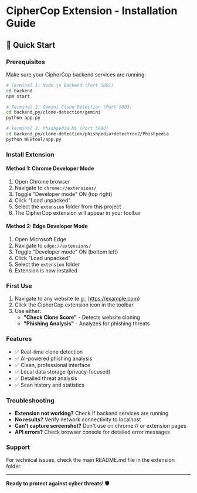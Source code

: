 # CipherCop Extension - Installation Guide

## 🚀 Quick Start

### Prerequisites
Make sure your CipherCop backend services are running:
```bash
# Terminal 1: Node.js Backend (Port 5001)
cd backend
npm start

# Terminal 2: Gemini Clone Detection (Port 5003)
cd backend_py/clone-detection/gemini
python app.py

# Terminal 3: Phishpedia ML (Port 5000)
cd backend_py/clone-detection/phishpedia+detectron2/Phishpedia
python WEBtool/app.py
```

### Install Extension

#### Method 1: Chrome Developer Mode
1. Open Chrome browser
2. Navigate to `chrome://extensions/`
3. Toggle "Developer mode" ON (top right)
4. Click "Load unpacked"
5. Select the `extension` folder from this project
6. The CipherCop extension will appear in your toolbar

#### Method 2: Edge Developer Mode
1. Open Microsoft Edge
2. Navigate to `edge://extensions/`
3. Toggle "Developer mode" ON (bottom left)
4. Click "Load unpacked"
5. Select the `extension` folder
6. Extension is now installed

### First Use
1. Navigate to any website (e.g., https://example.com)
2. Click the CipherCop extension icon in the toolbar
3. Use either:
   - **"Check Clone Score"** - Detects website cloning
   - **"Phishing Analysis"** - Analyzes for phishing threats

### Features
- ✅ Real-time clone detection
- ✅ AI-powered phishing analysis
- ✅ Clean, professional interface
- ✅ Local data storage (privacy-focused)
- ✅ Detailed threat analysis
- ✅ Scan history and statistics

### Troubleshooting
- **Extension not working?** Check if backend services are running
- **No results?** Verify network connectivity to localhost
- **Can't capture screenshot?** Don't use on chrome:// or extension pages
- **API errors?** Check browser console for detailed error messages

### Support
For technical issues, check the main README.md file in the extension folder.

---
**Ready to protect against cyber threats! 🛡️**
